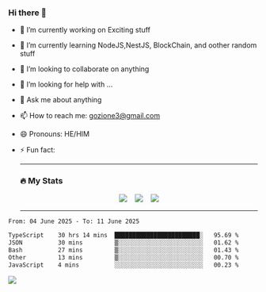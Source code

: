 ### Hi there 👋

<!--
**charlieScript/charlieScript** is a ✨ _special_ ✨ repository because its `README.md` (this file) appears on your GitHub profile.

Here are some ideas to get you started: -->

- 🔭 I’m currently working on Exciting stuff
- 🌱 I’m currently learning NodeJS,NestJS, BlockChain, and oother random stuff
- 👯 I’m looking to collaborate on anything
- 🤔 I’m looking for help with ...
- 💬 Ask me about anything
- 📫 How to reach me: gozione3@gmail.com
- 😄 Pronouns: HE/HIM
- ⚡ Fun fact:


  ---

  ### :fire: My Stats

  <div id="stats" align="center">
  <img src="http://github-readme-streak-stats.herokuapp.com?user=charlieScript&theme=dark&date_format=M%20j%5B%2C%20Y%5D" />&nbsp;&nbsp;&nbsp;
  <img src="https://github-readme-stats.vercel.app/api/top-langs/?username=charlieScript&layout=compact&theme=vision-friendly-dark"/>&nbsp;&nbsp;&nbsp;
  <img src="https://github-readme-stats.vercel.app/api?username=charlieScript&show_icons=true&theme=radical"/>
  </div>

  ---



<!--START_SECTION:waka-->

```txt
From: 04 June 2025 - To: 11 June 2025

TypeScript    30 hrs 14 mins  ████████████████████████░   95.69 %
JSON          30 mins         ▒░░░░░░░░░░░░░░░░░░░░░░░░   01.62 %
Bash          27 mins         ▒░░░░░░░░░░░░░░░░░░░░░░░░   01.43 %
Other         13 mins         ▒░░░░░░░░░░░░░░░░░░░░░░░░   00.70 %
JavaScript    4 mins          ░░░░░░░░░░░░░░░░░░░░░░░░░   00.23 %
```

<!--END_SECTION:waka-->
![](https://komarev.com/ghpvc/?username=charlieScript)
